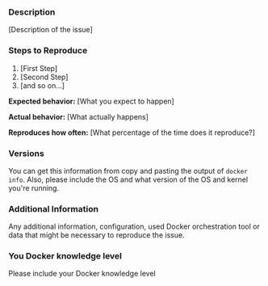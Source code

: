 <!--

Have you read SUPPORT page?
Please read: https://github.com/monitoringartist/dockbix-xxl/blob/master/SUPPORT.md

Do you want to ask a question about Zabbix? Are you looking for Zabbix support?
Please find better place: http://zabbix.org/wiki/Getting_help

Do you want commercial paid support from Monitoring Artist?
Please use email: info@monitoringartist.com

-->

### Description

[Description of the issue]

### Steps to Reproduce

1. [First Step]
2. [Second Step]
3. [and so on...]

**Expected behavior:** [What you expect to happen]

**Actual behavior:** [What actually happens]

**Reproduces how often:** [What percentage of the time does it reproduce?]

### Versions

You can get this information from copy and pasting the output of `docker info`.
Also, please include the OS and what version of the OS and kernel you're running.

### Additional Information

Any additional information, configuration, used Docker orchestration tool or
data that might be necessary to reproduce the issue.

### You Docker knowledge level

Please include your Docker knowledge level
